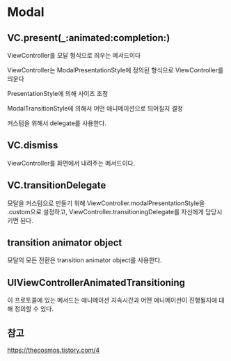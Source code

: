 # Modal



## VC.present(_:animated:completion:)

ViewController를 모달 형식으로 띄우는 메서드이다

ViewController는 ModalPresentationStyle에 정의된 형식으로 ViewController를 띄운다

PresentationStyle에 의해 사이즈 조정

ModalTransitionStyle에 의해서 어떤 애니메이션으로 띄어질지 결정

커스텀을 위해서 delegate를 사용한다.



## VC.dismiss

ViewController를 화면에서 내려주는 메서드이다.



## VC.transitionDelegate

모달을 커스텀으로 만들기 위해 ViewController.modalPresentationStyle을 .custom으로 설정하고, ViewController.transitioningDelegate를 자신에게 담당시키면 된다.





## transition animator object

모달의 모든 전환은 transition animator object를 사용한다. 



## UIViewControllerAnimatedTransitioning

이 프로토콜에 있는 메서드는 애니메이션 지속시간과 어떤 애니메이션이 진행될지에 대해 정의할 수 있다.



## 참고

 https://thecosmos.tistory.com/4